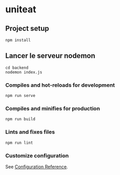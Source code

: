 # uniteat

## Project setup
```
npm install

```

## Lancer le serveur nodemon
```
cd backend
nodemon index.js

```

### Compiles and hot-reloads for development
```
npm run serve
```

### Compiles and minifies for production
```
npm run build
```

### Lints and fixes files
```
npm run lint
```

### Customize configuration
See [Configuration Reference](https://cli.vuejs.org/config/).
